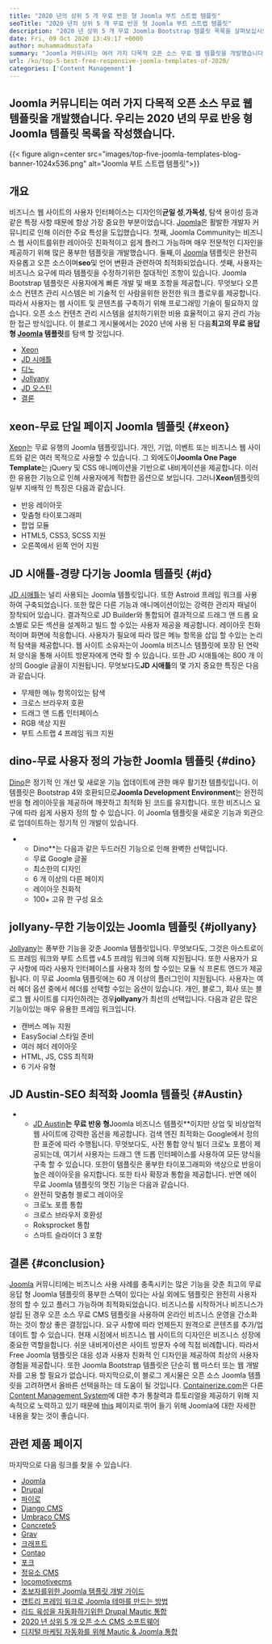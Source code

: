 ```yaml
---
title: "2020 년의 상위 5 개 무료 반응 형 Joomla 부트 스트랩 템플릿" 
seoTitle: "2020 년의 상위 5 개 무료 반응 형 Joomla 부트 스트랩 템플릿" 
description: "2020 년 상위 5 개 무료 Joomla Bootstrap 템플릿 목록을 살펴보십시오. 비즈니스 웹 사이트의 디자인 및 사용자 경험에 맞는 최고의 것을 선택하십시오." 
date: Fri, 09 Oct 2020 13:49:17 +0000
author: muhammadmustafa
summary: "Joomla 커뮤니티는 여러 가지 다목적 오픈 소스 무료 웹 템플릿을 개발했습니다. 우리는 2020 년의 무료 반응 형 Joomla 템플릿 목록을 작성했습니다." 
url: /ko/top-5-best-free-responsive-joomla-templates-of-2020/
categories: ['Content Management']
---
```


## Joomla 커뮤니티는 여러 가지 다목적 오픈 소스 무료 웹 템플릿을 개발했습니다. 우리는 2020 년의 무료 반응 형 Joomla 템플릿 목록을 작성했습니다.

{{< figure align=center src="images/top-five-joomla-templates-blog-banner-1024x536.png" alt="Joomla 부트 스트랩 템플릿">}}


## 개요
비즈니스 웹 사이트의 사용자 인터페이스는 디자인의**균일 성**,**가독성**, 탐색 용이성 등과 같은 특정 사항 때문에 항상 가장 중요한 부분이었습니다. [Joomla][1]은 활발한 개발자 커뮤니티로 인해 이러한 주요 특성을 도입했습니다. 첫째, Joomla Community는 비즈니스 웹 사이트를위한 레이아웃 친화적이고 쉽게 플러그 가능하며 매우 전문적인 디자인을 제공하기 위해 많은 풍부한 템플릿을 개발했습니다. 둘째,이 [Joomla][1] 템플릿은 완전히 자유롭고 오픈 소스이며**seo**및 언어 변환과 관련하여 최적화되었습니다. 셋째, 사용자는 비즈니스 요구에 따라 템플릿을 수정하기위한 절대적인 조항이 있습니다. Joomla Bootstrap 템플릿은 사용자에게 빠른 개발 및 배포 조항을 제공합니다. 무엇보다 오픈 소스 컨텐츠 관리 시스템은 비 기술적 인 사람을위한 완전한 워크 플로우를 제공합니다. 따라서 사용자는 웹 사이트 및 콘텐츠를 구축하기 위해 프로그래밍 기술이 필요하지 않습니다. 오픈 소스 컨텐츠 관리 시스템을 설치하기위한 비용 효율적이고 유지 관리 가능한 접근 방식입니다. 이 블로그 게시물에서는 2020 년에 사용 된 다음**최고의 무료 응답 형 [Joomla][1] 템플릿**를 탐색 할 것입니다.
  * [Xeon][2]
  * [JD 시애틀][3]
  * [디노][4]
  * [Jollyany][5]
  * [JD 오스틴][6]
  * [결론][7]

## **xeon**-**무료 단일 페이지 Joomla 템플릿** {#xeon}
[Xeon][8]는 무료 유행의 Joomla 템플릿입니다. 개인, 기업, 이벤트 또는 비즈니스 웹 사이트와 같은 여러 목적으로 사용할 수 있습니다. 그 외에도이**Joomla One Page Template**는 jQuery 및 CSS 애니메이션을 기반으로 내비게이션을 제공합니다. 이러한 유용한 기능으로 인해 사용자에게 적합한 옵션으로 보입니다.
그러나**Xeon**템플릿의 일부 지배적 인 특징은 다음과 같습니다.
  * 반응 레이아웃
  * 맞춤형 타이포그래피
  * 팝업 모듈
  * HTML5, CSS3, SCSS 지원
  * 오른쪽에서 왼쪽 언어 지원

## **JD 시애틀**-**경량 다기능 Joomla 템플릿** {#jd}
[JD 시애틀][9]는 널리 사용되는 Joomla 템플릿입니다. 또한 Astroid 프레임 워크를 사용하여 구축되었습니다. 또한 많은 다른 기능과 애니메이션이있는 강력한 관리자 패널이 장착되어 있습니다. 결과적으로 JD Builder와 통합되어 결과적으로 드래그 앤 드롭 요소별로 모든 섹션을 설계하고 빌드 할 수있는 사용자 제공을 제공합니다. 레이아웃 친화적이며 화면에 적응합니다. 사용자가 필요에 따라 많은 메뉴 항목을 삽입 할 수있는 논리적 탐색을 제공합니다. 웹 사이트 소유자는이 Joomla 비즈니스 템플릿에 포장 된 연락처 양식을 통해 사이트 방문자에게 연락 할 수 있습니다. 또한 JD 시애틀에는 800 개 이상의 Google 글꼴이 지원됩니다.
무엇보다도**JD 시애틀**의 몇 가지 중요한 특징은 다음과 같습니다.
  * 무제한 메뉴 항목이있는 탐색
  * 크로스 브라우저 호환
  * 드래그 앤 드롭 인터페이스
  * RGB 색상 지원
  * 부트 스트랩 4 프레임 워크 지원

## **dino**-**무료 사용자 정의 가능한 Joomla 템플릿** {#dino}
[Dino][10]은 정기적 인 개선 및 새로운 기능 업데이트에 관한 매우 활기찬 템플릿입니다. 이 템플릿은 Bootstrap 4와 호환되므로**Joomla Development Environment**는 완전히 반응 형 레이아웃을 제공하며 깨끗하고 최적화 된 코드를 유지합니다. 또한 비즈니스 요구에 따라 쉽게 사용자 정의 할 수 있습니다. 이 Joomla 템플릿을 새로운 기능과 외관으로 업데이트하는 정기적 인 개발이 있습니다.
* * Dino**는 다음과 같은 두드러진 기능으로 인해 완벽한 선택입니다.
  * 무료 Google 글꼴
  * 최소한의 디자인
  * 6 개 이상의 다른 페이지
  * 레이아웃 친화적
  * 100+ 고유 한 구성 요소

## **jollyany**-**무한 기능이있는 Joomla 템플릿** {#jollyany}
[Jollyany][11]는 풍부한 기능을 갖춘 Joomla 템플릿입니다. 무엇보다도, 그것은 아스트로이드 프레임 워크와 부트 스트랩 v4.5 프레임 워크에 의해 지원됩니다. 또한 사용자가 요구 사항에 따라 사용자 인터페이스를 사용자 정의 할 수있는 모듈 식 프론트 엔드가 제공됩니다. 이 무료 Joomla 템플릿에는 60 개 이상의 플러그인이 지원됩니다. 사용자는 여러 헤더 옵션 중에서 헤더를 선택할 수있는 옵션이 있습니다. 개인, 블로그, 회사 또는 블로그 웹 사이트를 디자인하려는 경우**jollyany**가 최선의 선택입니다.
다음과 같은 많은 기능이있는 매우 유용한 프레임 워크입니다.
  * 캔버스 메뉴 지원
  * EasySocial 스타일 준비
  * 여러 헤더 레이아웃
  * HTML, JS, CSS 최적화
  * 6 기사 유형

## **JD Austin**-**SEO 최적화 Joomla 템플릿** {#Austin}
* * [JD Austin][12]**는 무료 반응 형**Joomla 비즈니스 템플릿**이지만 상업 및 비상업적 웹 사이트에 강력한 옵션을 제공합니다. 검색 엔진 최적화는 Google에서 정의한 표준에 따라 수행됩니다. 무엇보다도, 사전 통합 양식 빌더 크로노 포름이 제공되는데, 여기서 사용자는 드래그 앤 드롭 인터페이스를 사용하여 모든 양식을 구축 할 수 있습니다. 또한이 템플릿은 풍부한 타이포그래피와 색상으로 반응이 높은 레이아웃을 유지합니다. 또한 타사 확장과 통합을 제공합니다.
반면 에이 무료 Joomla 템플릿의 멋진 기능은 다음과 같습니다.
  * 완전히 맞춤형 블로그 레이아웃
  * 크로노 포름 통합
  * 크로스 브라우저 호환성
  * Roksprocket 통합
  * 스마트 슬라이더 3 포함

## 결론   {#conclusion}
[Joomla][1] 커뮤니티에는 비즈니스 사용 사례를 충족시키는 많은 기능을 갖춘 최고의 무료 응답 형 Joomla 템플릿의 풍부한 스택이 있다는 사실 외에도 템플릿은 완전히 사용자 정의 할 수 있고 플러그 가능하며 최적화되었습니다. 비즈니스를 시작하거나 비즈니스가 설립 된 경우 오픈 소스 무료 CMS 템플릿을 사용하여 온라인 비즈니스 운영을 간소화하는 것이 항상 좋은 결정입니다. 요구 사항에 따라 언제든지 원격으로 콘텐츠를 추가/업데이트 할 수 있습니다. 현재 시점에서 비즈니스 웹 사이트의 디자인은 비즈니스 성장에 중요한 역할을합니다. 쉬운 내비게이션은 사이트 방문자 수에 직접 비례합니다. 따라서 Free Joomla 템플릿은 대응 성과 사용자 친화적 인 디자인을 제공하여 최상의 사용자 경험을 제공합니다. 또한 Joomla Bootstrap 템플릿은 단순히 웹 마스터 또는 웹 개발자를 고용 할 필요가 없습니다. 마지막으로,이 블로그 게시물은 오픈 소스 Joomla 템플릿을 고려하면서 올바른 선택을하는 데 도움이 될 것입니다.
[Containerize.com][13]은 다른 [Content Management System][14]에 대한 추가 통찰력과 튜토리얼을 제공하기 위해 지속적으로 노력하고 있기 때문에 [this][1] 페이지로 뛰어 들기 위해 Joomla에 대한 자세한 내용을 찾는 것이 좋습니다.

## 관련 제품 페이지
마지막으로 다음 링크를 찾을 수 있습니다.
  * [Joomla][15]
  * [Drupal][16]
  * [파이로][17]
  * [Django CMS][18]
  * [Umbraco CMS][19]
  * [Concrete5][20]
  * [Grav][21]
  * [크래프트][22]
  * [Contao][23]
  * [][24][포크][24]
  * [][24][정유소 CMS][25]
  * [][24][locomotivecms][26]
  * [초보자를위한 Joomla 템플릿 개발 가이드][27]
  * [갠트리 프레임 워크로 Joomla 테마를 만드는 방법][28]
  * [리드 육성을 자동화하기위한 Drupal Mautic 통합][29]
  * [2020 년 상위 5 개 오픈 소스 CMS 소프트웨어][30]
  * [디지털 마케팅 자동화를 위해 Mautic & Joomla 통합][31]

  
[1]: https://href.li/?https://products.containerize.com/content-management/joomla
[2]: #xeon
[3]: #jd
[4]: #dino
[5]: #jollyany
[6]: #austin
[7]: #Conclusion
[8]: https://www.joomshaper.com/joomla-templates/xeon
[9]: https://www.joomdev.com/products/templates/jd-seattle-template
[10]: https://www.templaza.com/download/joomla-templates/tz_membership/downloadinfo/222-tz-dino.html
[11]: https://www.templaza.com/download/joomla-templates/tz_membership/downloadinfo/223-tz-jollyany.html
[12]: https://www.joomdev.com/products/templates/jd-austin-template
[13]: https://href.li/?https://www.containerize.com/
[14]: https://href.li/?https://products.containerize.com/content-management
[15]: https://products.containerize.com/content-management/joomla
[16]: https://products.containerize.com/content-management/drupal
[17]: https://products.containerize.com/content-management/pyro
[18]: https://products.containerize.com/content-management/django
[19]: https://products.containerize.com/content-management/umbraco
[20]: https://products.containerize.com/content-management/concrete5
[21]: https://products.containerize.com/content-management/grav
[22]: https://products.containerize.com/content-management/craft
[23]: https://products.containerize.com/content-management/contao
[24]: https://products.containerize.com/content-management/fork
[25]: https://products.containerize.com/content-management/refinery-cms
[26]: https://products.containerize.com/content-management/locomotive-cms
[27]: https://blog.containerize.com/content-management/responsive-joomla-templates-tutorial/
[28]: https://blog.containerize.com/content-management/how-to-create-joomla-theme-joomla-gantry-framework/
[29]: https://blog.containerize.com/content-management/drupal-tutorial-automate-lead-growth-with-drupal-mautic/
[30]: https://blog.containerize.com/content-management/top-5-open-source-content-management-systems-for-2020/
[31]: https://blog.containerize.com/content-management/integrate-mautic-with-joomla-for-marketing-automation/
